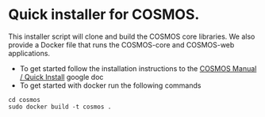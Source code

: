 # Quick installer for COSMOS. #

This installer script will clone and build the COSMOS core libraries. We also provide a Docker file that runs the COSMOS-core and COSMOS-web applications.

* To get started follow the installation instructions to the [COSMOS Manual / Quick Install](https://docs.google.com/document/d/1xrLsOIelfm3DJb8nfm8n24lLsPU7E3KQZiw9NcfKKgg) google doc
* To get started with docker run the following commands

```
cd cosmos
sudo docker build -t cosmos .
```